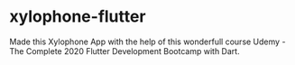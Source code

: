 <H1>xylophone-flutter</H1>
Made this Xylophone App with the help of this wonderfull course Udemy - The Complete 2020 Flutter Development Bootcamp with Dart.

